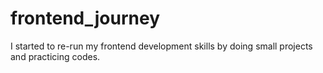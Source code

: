 # frontend_journey
I started to re-run my frontend development skills by doing small projects and practicing codes.
